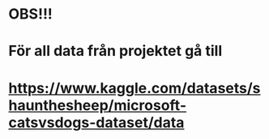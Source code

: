 # OBS!!! 
# För all data från projektet gå till 
# https://www.kaggle.com/datasets/shaunthesheep/microsoft-catsvsdogs-dataset/data  
